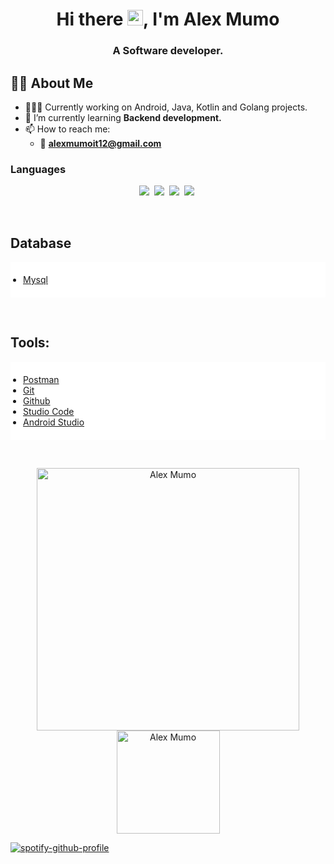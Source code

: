 <h1 align="center">Hi there <img src="https://media.giphy.com/media/hvRJCLFzcasrR4ia7z/giphy.gif" width="25px">, I'm Alex Mumo</h1>

<h3 align="center">A Software developer.</h3>

## **🙋‍♂️ About Me**

- 👨🏾‍💻 Currently working on Android, Java, Kotlin and Golang projects.
- 🌱 I’m currently learning **Backend development.**
- 📫 How to reach me:
     - 📧 **alexmumoit12@gmail.com**
  

 ### Languages

 <p align="center">
<img  src="https://img.shields.io/badge/Kotlin-8382E3?style=for-the-badge&logo=kotlin&logoColor=white">&nbsp;
<img  src="https://img.shields.io/badge/Go-29BEB0?style=for-the-badge&logo=go&logoColor=white">&nbsp;
<img  src="https://img.shields.io/badge/Java-E56F08?style=for-the-badge&logo=java&logoColor=white">&nbsp;
<img  src="https://img.shields.io/badge/Python-B75806?style=for-the-badge&logo=python&logoColor=white">&nbsp;
</p>

<br>

## Database
<ul align="left"  style="background-color:white; padding:20px;"> 
     <li> <a style="padding-right:8px;" href="https://www.mysql.com/" target="_blank">  Mysql</a></li>
</ul>

<br>

## Tools:

<ul align="left"  style="background-color:white; padding:20px;"> 
      <li><a href="https://postman.com" target="_blank">Postman</a>   </li>
      <li><a href="https://git-scm.com/" target="_blank"> Git </a> </li>
      <li><a href="https://github.com/" target="_blank">Github </a> </li>
      <li><a href="https://code.visualstudio.com/" target="_blank">Studio Code </a> </li>
      <li><a href="https://androidstudio.com/" target="_blank">Android Studio </a> </li>
</ul>
<br>

<p align="center"> 
    <img src="https://github-readme-stats.vercel.app/api?username=alexymumo&count_private=true&show_icons=true&theme=dark" alt="Alex Mumo" width="420"/> 
    <img src="https://github-readme-stats.vercel.app/api/top-langs/?username=alexymumo&hide=html&langs_count=8&layout=compact&theme=dark" alt="Alex Mumo" height="165" />
 </p>
 
 
 [![spotify-github-profile](https://spotify-github-profile.vercel.app/api/view?uid=87jmrve6xeya3wa0z1dsdvdfq&cover_image=true&theme=default&show_offline=true&background_color=121212)](https://spotify-github-profile.vercel.app/api/view?uid=87jmrve6xeya3wa0z1dsdvdfq&redirect=true)
 
